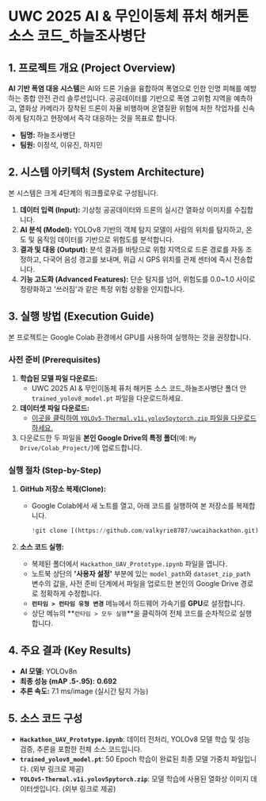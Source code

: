 # UWC 2025 AI & 무인이동체 퓨처 해커톤 소스 코드_하늘조사병단

## 1. 프로젝트 개요 (Project Overview)

**AI 기반 폭염 대응 시스템**은 AI와 드론 기술을 융합하여 폭염으로 인한 인명 피해를 예방하는 종합 안전 관리 솔루션입니다. 공공데이터를 기반으로 폭염 고위험 지역을 예측하고, 열화상 카메라가 장착된 드론이 자율 비행하며 온열질환 위험에 처한 작업자를 신속하게 탐지하고 현장에서 즉각 대응하는 것을 목표로 합니다.

- **팀명:** 하늘조사병단
- **팀원:** 이정석, 이유진, 하지민

## 2. 시스템 아키텍처 (System Architecture)

본 시스템은 크게 4단계의 워크플로우로 구성됩니다.

1.  **데이터 입력 (Input):** 기상청 공공데이터와 드론의 실시간 열화상 이미지를 수집합니다.
2.  **AI 분석 (Model):** YOLOv8 기반의 객체 탐지 모델이 사람의 위치를 탐지하고, 온도 및 움직임 데이터를 기반으로 위험도를 분석합니다.
3.  **결과 및 대응 (Output):** 분석 결과를 바탕으로 위험 지역으로 드론 경로를 자동 조정하고, 다국어 음성 경고를 보내며, 위급 시 GPS 위치를 관제 센터에 즉시 전송합니다.
4.  **기능 고도화 (Advanced Features):** 단순 탐지를 넘어, 위험도를 0.0~1.0 사이로 정량화하고 '쓰러짐'과 같은 특정 위험 상황을 인지합니다.

## 3. 실행 방법 (Execution Guide)

본 프로젝트는 Google Colab 환경에서 GPU를 사용하여 실행하는 것을 권장합니다.

### **사전 준비 (Prerequisites)**

1.  **학습된 모델 파일 다운로드:**
    -  UWC 2025 AI & 무인이동체 퓨처 해커톤 소스 코드_하늘조사병단 폴더 안 `trained_yolov8_model.pt` 파일을 다운로드하세요.
2.  **데이터셋 파일 다운로드:**
    - [이곳을 클릭하여 `YOLOv5-Thermal.v1i.yolov5pytorch.zip` 파일을 다운로드하세요.](https://drive.google.com/file/d/1HF1D0WtNCs9BRj_6ZtRrPQSFdB9sjLRD/view?usp=drive_link)
3.  다운로드한 두 파일을 **본인 Google Drive의 특정 폴더**(예: `My Drive/Colab_Project/`)에 업로드합니다.

### **실행 절차 (Step-by-Step)**

1.  **GitHub 저장소 복제(Clone):**
    - Google Colab에서 새 노트를 열고, 아래 코드를 실행하여 본 저장소를 복제합니다.
      ```python
      !git clone [(https://github.com/valkyrie8787/uwcaihackathon.git)]
      ```

2.  **소스 코드 실행:**
    - 복제된 폴더에서 `Hackathon_UAV_Prototype.ipynb` 파일을 엽니다.
    - 노트북 상단의 **'사용자 설정'** 부분에 있는 `model_path`와 `dataset_zip_path` 변수의 값을, 사전 준비 단계에서 파일을 업로드한 본인의 Google Drive 경로로 정확하게 수정합니다.
    - **`런타임 > 런타임 유형 변경`** 메뉴에서 하드웨어 가속기를 **GPU**로 설정합니다.
    - 상단 메뉴의 **`런타임 > 모두 실행`**을 클릭하여 전체 코드를 순차적으로 실행합니다.

## 4. 주요 결과 (Key Results)

- **AI 모델:** YOLOv8n
- **최종 성능 (mAP .5-.95):** **0.692**
- **추론 속도:** 7.1 ms/image (실시간 탐지 가능)

## 5. 소스 코드 구성

- **`Hackathon_UAV_Prototype.ipynb`**: 데이터 전처리, YOLOv8 모델 학습 및 성능 검증, 추론을 포함한 전체 소스 코드입니다.
- **`trained_yolov8_model.pt`**: 50 Epoch 학습이 완료된 최종 모델 가중치 파일입니다. (외부 링크로 제공)
- **`YOLOv5-Thermal.v1i.yolov5pytorch.zip`**: 모델 학습에 사용된 열화상 이미지 데이터셋입니다. (외부 링크로 제공)
